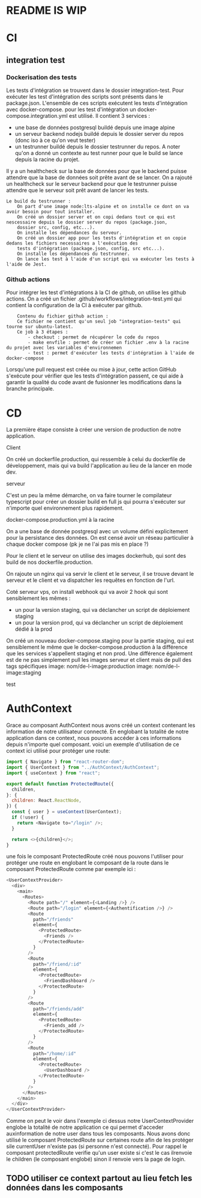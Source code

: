 # README IS WIP

# CI

## integration test

### Dockerisation des tests

Les tests d'intégration se trouvent dans le dossier integration-test.
Pour exécuter les test d'intégration des scripts sont présents dans le package.json.
L'ensemble de ces scripts exécutent les tests d'intégration avec docker-compose.
pour les test d'intégration un docker-compose.integration.yml est utilisé.
Il contient 3 services :

- une base de données postgresql buildé depuis une image alpine
- un serveur backend nodejs buildé depuis le dossier server du repos (donc iso à ce qu'on veut tester)
- un testrunner buildé depuis le dossier testrunner du repos. A noter qu'on a donné un contexte au test runner pour que le build se lance depuis la racine du projet.

Il y a un healthcheck sur la base de données pour que le backend puisse attendre que la base de données soit prête avant de se lancer.
On a rajouté un healthcheck sur le serveur backend pour que le testrunner puisse attendre que le serveur soit prêt avant de lancer les tests.

    Le build du testrunner :
        On part d'une image node:lts-alpine et on installe ce dont on va avoir besoin pour tout installer.
        On créé un dossier server et on copi dedans tout ce qui est nescessaire depuis le dossier server du repos (package.json,
        dossier src, config, etc...).
        On installe les dépendances du serveur.
        On créé un dossier app pour les tests d'intégration et on copie dedans les fichiers necessaires a l'exécution des
        tests d'intégration (package.json, config, src etc...).
        On installe les dépendances du testrunner.
        On lance les test à l'aide d'un script qui va exécuter les tests à l'aide de Jest.

### Github actions

Pour intégrer les test d'intégrations à la CI de github, on utilise les github actions.
On a créé un fichier .github/workflows/integration-test.yml qui contient la configuration de la CI à exécuter par github.

        Contenu du fichier github action :
        Ce fichier ne contient qu'un seul job "integration-tests" qui tourne sur ubuntu-latest.
        Ce job à 3 étapes :
            - checkout : permet de récupérer le code du repos
            - make envfile : permet de créer un fichier .env à la racine du projet avec les variables d'environnemen
            - test : permet d'exécuter les tests d'intégration à l'aide de docker-compose

Lorsqu'une pull request est créée ou mise à jour, cette action GitHub s'exécute pour vérifier que les tests d'intégration
passent, ce qui aide à garantir la qualité du code avant de fusionner les modifications dans la branche principale.

# CD

La première étape consiste à créer une version de production de notre application.

Client

On créé un dockerfile.production, qui ressemble à celui du dockerfile de développement,
mais qui va build l'application au lieu de la lancer en mode dev.

serveur

C'est un peu la même démarche, on va faire tourner le compilateur typescript pour créer un dossier build en full js qui
pourra s'exécuter sur n'importe quel environnement plus rapidement.

docker-compose.production.yml à la racine

On a une base de donnée postgresql avec un volume défini explicitement pour la persistance des données.
On est censé avoir un réseau particulier à chaque docker compose (pk je ne l'ai pas mis en place ?)

Pour le client et le serveur on utilise des images dockerhub, qui sont des build de nos dockerfile.production.

On rajoute un nginx qui va servir le client et le serveur, il se trouve devant le serveur et le client et va dispatcher
les requêtes en fonction de l'url.

Coté serveur vps, on install webhook qui va avoir 2 hook qui sont sensiblement les mêmes :

- un pour la version staging, qui va déclancher un script de déploiement staging
- un pour la version prod, qui va déclancher un script de déploiement dédié à la prod

On créé un nouveau docker-compose.staging pour la partie staging, qui est sensiblement le même que le
docker-compose.production à la différence que les services s'appellent staging et non prod.
Une différence également est de ne pas simplement pull les images serveur et client mais de pull des tags spécifiques
image: nom/de-l-image:production
image: nom/de-l-image:staging

test

# AuthContext

Grace au composant AuthContext nous avons créé un context contenant les information de notre utilisateur connecté.
En englobant la totalité de notre application dans ce context, nous pouvons accéder à ces informations depuis n'importe quel composant.
voici un exemple d'utilisation de ce context ici utilisé pour protéger une route:

```javascript
import { Navigate } from "react-router-dom";
import { UserContext } from "../AuthContext/AuthContext";
import { useContext } from "react";

export default function ProtectedRoute({
  children,
}: {
  children: React.ReactNode,
}) {
  const { user } = useContext(UserContext);
  if (!user) {
    return <Navigate to="/login" />;
  }

  return <>{children}</>;
}
```

une fois le composant ProtectedRoute créé nous pouvons l'utiliser pour protéger une route en englobant le composant de la route dans le composant ProtectedRoute comme par exemple ici :

```javascript
<UserContextProvider>
  <div>
    <main>
      <Routes>
        <Route path="/" element={<Landing />} />
        <Route path="/login" element={<Authentification />} />
        <Route
          path="/friends"
          element={
            <ProtectedRoute>
              <Friends />
            </ProtectedRoute>
          }
        />
        <Route
          path="/friend/:id"
          element={
            <ProtectedRoute>
              <FriendDashboard />
            </ProtectedRoute>
          }
        />
        <Route
          path="/friends/add"
          element={
            <ProtectedRoute>
              <Friends_add />
            </ProtectedRoute>
          }
        />
        <Route
          path="/home/:id"
          element={
            <ProtectedRoute>
              <UserDashboard />
            </ProtectedRoute>
          }
        />
      </Routes>
    </main>
  </div>
</UserContextProvider>
```

Comme on peut le voir dans l'exemple ci dessus notre UserContextProvider englobe la totalité de notre application ce qui permet d'acceder auxinformation de notre user dans tous les composants. Nous avons donc utilisé le composant ProtectedRoute sur certaines route afin de les protéger sile currentUser n'existe pas (si personne n'est connecté). Pour rappel le composant protectedRoute verifie qu'un user existe si c'est le cas ilrenvoie le children (le composant englobé) sinon il renvoie vers la page de login.

## TODO utiliser ce context partout au lieu fetch les données dans les composants
